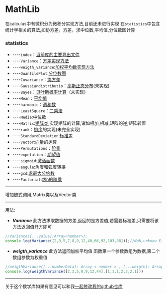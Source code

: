 # MathLib
在calculus中有微积分为微积分实现方法,目前还未进行实现 在`statistics`中包含统计学相关的算法,如协方差，方差，求中位数,平均值,分位数图计算
### statistics
- ----`index`：[当前库的主要导出文件](statistics/index.ts)
- ----`Variance`：[方差实现方法](statistics/Variance.ts)
- ----`weigth_variance`:[加权平均数实现方法](statistics/weigth_variance.ts)
- ----`QuantilePlot`:[分位数图](statistics/QuantilePlot.ts)
- ----`Covariance`：[协方差](statistics/Covariance.ts)
- ----`Gaussiandistributio`：[高斯正态分布](statistics/)(未实现)
- ----`Bayes`：[贝叶斯概率计算](statistics/)（未实现）
- ----`Mean`：[平均值](statistics/Mean.ts)
- ----`harmonic`：[调和数](statistics/harmonic.ts)
- ----`LeastSquare`：[二乘法](statistics/LeastSquare.ts)
- ----`Media`:[中位数](statistics/Median.ts)
- ----`Matrix`:[矩阵类](statistics/Matrix.ts),实现矩阵的计算,诸如相加,相减,矩阵的逆,矩阵转置
- ----`rank`：[排序](statistics/rank.ts)的实现(未完全实现)
- ----`StandardDeviation`:[标准差](statistics/Standard_Deviation.ts)
- ----`vector`:[向量](statistics/vector.ts)的运算
- ----`Permutations`：[阶乘](statistics/Permutations.ts)
- ----`expetation`：[期望值](expetation.ts)
- ----`sigmoid`:[激活函数](statistics/statistics/sigmoid.ts)
- ----`angule`:[角度和弧度转换](statistics/angule.ts)
- ----`gcd`:[求最大公约数](statistics/gcd.ts)
- ----`Factorial`:[求n的阶乘](statistics/Factorial.ts)

---
增加链式调用,Matrix类以及Vector类

----
用法:
* ***Variance***
此方法求取数据的方差,返回的是方差值,若需要标准差,只需要将该方法返回值开方即可
```js
//Variance([...value]:Array<number>);
console.log(Variance([2,3,5,7,8,9,12,40,66,92,103,88]));//NaN,unknow Error
```
* ***weigth_variance***
此方法返回加权平均值
函数第一个参数数组为数据,第二个数组参数为权重值
```js
//weigthVariance([...numberData]: Array < number > , [...weigth]: Array < number > )
console.log(weigthVariance([2,3,5,8,9,12,44],[1,1,1,2,3,2,1]))
```

---
关于这个数学库如果有意见可以和我[一起修改我的github仓库](https://github.com/jingyuexing/MathLib)
